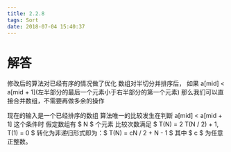 ```yaml
---
title: 2.2.8
tags: Sort
date: 2018-07-04 15:40:37
---
```


# 解答

修改后的算法对已经有序的情况做了优化
数组对半切分并排序后，
如果 a[mid] < a\[mid + 1](左半部分的最后一个元素小于右半部分的第一个元素)
那么我们可以直接合并数组，不需要再做多余的操作

现在的输入是一个已经排序的数组
算法唯一的比较发生在判断 a[mid] < a[mid + 1] 这个条件时
假定数组有 $ N $ 个元素
比较次数满足 $ T(N) = 2  T(N / 2) + 1, T(1) = 0 $
转化为非递归形式即为：$ T(N) = cN / 2 + N - 1 $
其中 $ c $ 为任意正整数。

